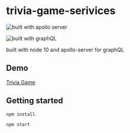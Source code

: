 # trivia-game-serivices

![built with apollo server](https://img.shields.io/badge/built_with-apollo_server-blue.svg)

![built with graphQL](https://img.shields.io/badge/built_with-graphQL-blue.svg)

built with node 10 and apollo-server for graphQL

## Demo
[Trivia Game](https://ajbertra91.github.io/trivia-game/)

## Getting started

`npm install`

`npm start`
